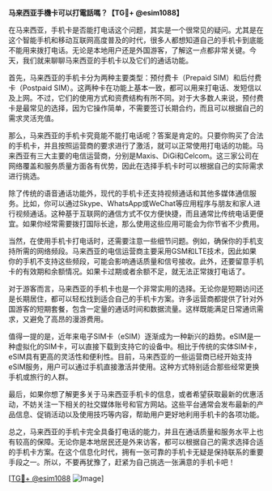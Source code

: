 **马来西亚手機卡可以打電話嗎？【TG💪+ @esim1088】**

在马来西亚，手机卡是否能打电话这个问题，其实是一个很常见的疑问。尤其是在这个智能手机和移动互联网高度普及的时代，很多人都想知道自己的手机卡到底能不能用来拨打电话。无论是本地用户还是外国游客，了解这一点都非常关键。今天，我们就来聊聊马来西亚的手机卡以及它们的通话功能。

首先，马来西亚的手机卡分为两种主要类型：预付费卡（Prepaid SIM）和后付费卡（Postpaid SIM）。这两种卡在功能上基本一致，都可以用来打电话、发短信以及上网。不过，它们的使用方式和资费结构有所不同。对于大多数人来说，预付费卡是最常见的选择，因为它操作简单，不需要签订长期合约，而且可以根据自己的需求灵活充值。

那么，马来西亚的手机卡究竟能不能打电话呢？答案是肯定的。只要你购买了合法的手机卡，并且按照运营商的要求进行了激活，就可以正常使用打电话的功能。马来西亚有三大主要的电信运营商，分别是Maxis、DiGi和Celcom。这三家公司在网络覆盖和服务质量方面各有优势，因此在选择手机卡时可以根据自己的实际需求进行挑选。

除了传统的语音通话功能外，现代的手机卡还支持视频通话和其他多媒体通信服务。比如，你可以通过Skype、WhatsApp或WeChat等应用程序与朋友和家人进行视频通话。这种基于互联网的通信方式不仅方便快捷，而且通常比传统电话更便宜。如果你经常需要拨打国际长途，那么使用这些应用可能会为你节省不少费用。

当然，在使用手机卡打电话时，还需要注意一些细节问题。例如，确保你的手机支持所需的网络频段。马来西亚的电信运营商主要采用GSM和LTE技术，因此如果你的手机不支持这些频段，可能会影响通话质量和信号接收。此外，还要留意手机卡的有效期和余额情况。如果卡过期或者余额不足，就无法正常拨打电话了。

对于游客而言，马来西亚的手机卡也是一个非常实用的选择。无论你是短期访问还是长期居住，都可以轻松找到适合自己的手机卡方案。许多运营商都提供了针对外国游客的短期套餐，包含一定量的通话时间和数据流量。这样既能满足日常通讯需求，又避免了高昂的漫游费用。

值得一提的是，近年来电子SIM卡（eSIM）逐渐成为一种新兴的趋势。eSIM是一种虚拟化的SIM卡，可以直接下载到支持它的设备中。相比于传统的实体SIM卡，eSIM具有更高的灵活性和便利性。目前，马来西亚的一些运营商已经开始支持eSIM服务，用户可以通过手机直接激活并使用。这种方式特别适合那些经常更换手机或旅行的人群。

最后，如果你想了解更多关于马来西亚手机卡的信息，或者希望获取最新的优惠活动，不妨关注一下相关的社交媒体账号和官方网站。这些平台通常会发布最新的产品信息、促销活动以及使用技巧等内容，帮助用户更好地利用手机卡的各项功能。

总之，马来西亚的手机卡完全具备打电话的能力，并且在通话质量和服务水平上也有较高的保障。无论你是本地居民还是外来访客，都可以根据自己的需求选择合适的手机卡方案。在这个信息化时代，拥有一张可靠的手机卡无疑是保持联系的重要手段之一。所以，不要再犹豫了，赶紧为自己挑选一张满意的手机卡吧！

[[TG💪+ @esim1088](https://t.me/s/esim1088) ![Image](https://i.postimg.cc/4NQfJmqS/Snipaste-2025-05-13-00-14-12.png)]